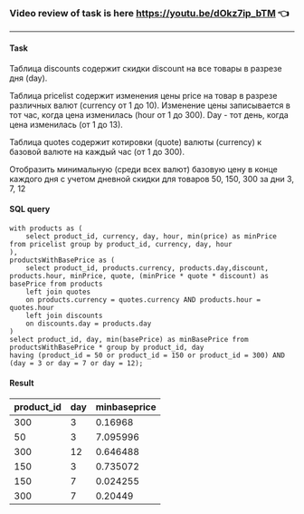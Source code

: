 ### Video review of task is here https://youtu.be/dOkz7ip_bTM :point_left:

-----

#### Task
Таблица discounts содержит скидки discount на все товары в разрезе дня (day).
  
Таблица pricelist содержит изменения цены price на товар в разрезе
различных валют (currency от 1 до 10). Изменение цены записывается в тот
час, когда цена изменилась (hour от 1 до 300). Day - тот день, когда цена
изменилась (от 1 до 13).
  
Таблица quotes содержит котировки (quote) валюты (currency) к базовой 
валюте на каждый час (от 1 до 300).
  
Отобразить минимальную (среди всех валют) базовую цену в конце каждого дня 
с учетом дневной скидки для товаров 50, 150, 300 за дни 3, 7, 12 

#### SQL query
```
with products as (
	select product_id, currency, day, hour, min(price) as minPrice from pricelist group by product_id, currency, day, hour
),
productsWithBasePrice as (
	select product_id, products.currency, products.day,discount, products.hour, minPrice, quote, (minPrice * quote * discount) as basePrice from products
	left join quotes
	on products.currency = quotes.currency AND products.hour = quotes.hour
	left join discounts
	on discounts.day = products.day
)
select product_id, day, min(basePrice) as minBasePrice from productsWithBasePrice * group by product_id, day
having (product_id = 50 or product_id = 150 or product_id = 300) AND (day = 3 or day = 7 or day = 12);

```
#### Result
| product_id | day | minbaseprice |
|------------|-----|--------------|
| 300        | 3   | 0.16968      |
| 50         | 3   | 7.095996     |
| 300        | 12  | 0.646488     |
| 150        | 3   | 0.735072     |
| 150        | 7   | 0.024255     |
| 300        | 7   | 0.20449      |
